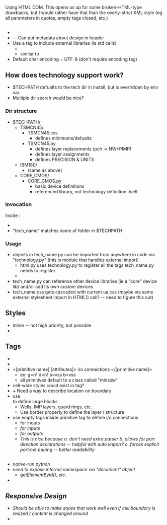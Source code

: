 Using HTML DOM. This opens us up for some broken-HTML-type drawbacks, but I would rather have that than the overly-strict XML style (eg all parameters in quotes, empty tags closed, etc.)


## <head>
- <!DOCTYPE netlist>
- <meta> -- Can put metadata about design in header
- Use a tag to include external libraries (ie std cells)
    + <ref src="[path to src]">
    + similar to <img>
- Default char encoding = UTF-8 (don't require encoding tag)


## How does technology support work?
- $TECHPATH defualts to the tech dir in install, but is overridden by env var.
- Multiple dir search would be nice?

### Dir structure
- $TECHPATH/
    + TSMCN45/
        * TSMCN45.css
            - defines minimums/defualts
        * TSMCN45.py
            - defines layer replacements (pch -> NW+PIMP)
            - defines layer assignments
            - defines PRECISION & UNITS
    + IBM180/
        * (same as above)
    + CORE_CMOS/
        * CORE_CMOS.py
            - basic device definitions
            - referenced library, not technology definition itself

### Invocation
Inside <head>:
- <tech value="tech_name">
- "tech_name" matches name of folder in $TECHPATH

### Usage
- objects in tech_name.py can be imported from anywhere in code via "technology.py" (this is module that handles external import)
    + html.py uses technology.py to register all the tags tech_name.py needs to register
    + 
- tech_name.py can reference other device libraries (ie a "core" device lib) and/or add its own custom devices
- tech_name.css gets cascaded with current ua.css (maybe via same external stylesheet import in HTML() call? -- need to figure this out)



## Styles
- Inline -- not high priority, but possible
- <link rel="stylesheet" href="styles_analog.css">


## Tags
- <!-- This is a comment -->
- <!--[if TSMCN45]> ... some HTML here ... <![endif]-->
- <[primitive name] [attributes]> i/o connections </[primitive name]>
    + ex: <fet w=1u l=40n id=M1@1 class=ana> g=n1 d=n1 s=vss b=vss </fet>
    + all primitives default to a class called "minsize"
- cell-wide styles could exist in <body> tag?
- <port layer=M1 name=VIN location=NW??>
    + Need a way to describe location on boundary
- use <div></div> to define large blocks
    + Wells, IMP layers, guard rings, etc.
    + Use border property to define the layer / structure
- use empty tags inside primitive tag to define i/o connections
    + <io vdd=vdd vss=vss> for inouts
    + <i vin=net1> for inputs
    + <o vout=net2> for outputs
    + This is nice because
        a. don't need extra parser
        b. allows for port direction declarations -- helpful with auto import?
        c. forces explicit port:net pairing -- better readability


## <script></script>
- native-run python
- need to expose internal namespace via "document" object 
    + getElementById(), etc.
- 


## Responsive Design
- Should be able to make styles that work well even if cell boundary is resized / content is changed around
- 